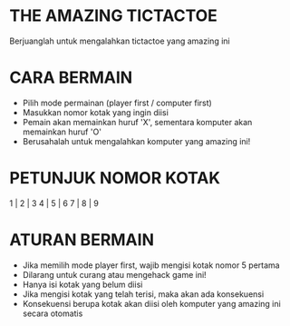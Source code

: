 ﻿# THE AMAZING TICTACTOE
 Berjuanglah untuk mengalahkan tictactoe yang amazing ini

# CARA BERMAIN 
 - Pilih mode permainan (player first / computer first)
 - Masukkan nomor kotak yang ingin diisi
 - Pemain akan memainkan huruf 'X', sementara komputer akan memainkan huruf 'O'
 - Berusahalah untuk mengalahkan komputer yang amazing ini!

# PETUNJUK NOMOR KOTAK 
1 | 2 | 3
4 | 5 | 6
7 | 8 | 9

# ATURAN BERMAIN 
 - Jika memilih mode player first, wajib mengisi kotak nomor 5 pertama
 - Dilarang untuk curang atau mengehack game ini!
 - Hanya isi kotak yang belum diisi
 - Jika mengisi kotak yang telah terisi, maka akan ada konsekuensi
 - Konsekuensi berupa kotak akan diisi oleh komputer yang amazing ini secara otomatis
